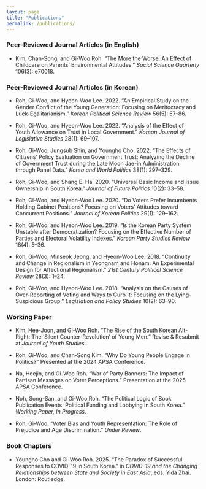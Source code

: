 ```yaml
---
layout: page
title: "Publications"
permalink: /publications/
---
```


### Peer-Reviewed Journal Articles (in English)

- Kim, Chan-Song, and Gi-Woo Roh. “The More the Worse: An Effect of Childcare on Parents’ Environmental Attitudes.” *Social Science Quarterly* 106(3): e70018.

### Peer-Reviewed Journal Articles (in Korean)

- Roh, Gi-Woo, and Hyeon-Woo Lee. 2022. “An Empirical Study on the Gender Conflict of the Young Generation: Focusing on Meritocracy and Luck-Egalitarianism.” *Korean Political Science Review* 56(5): 57–86.

- Roh, Gi-Woo, and Hyeon-Woo Lee. 2022. “Analysis of the Effect of Youth Allowance on Trust in Local Government.” *Korean Journal of Legislative Studies* 28(1): 69–107.

- Roh, Gi-Woo, Jungsub Shin, and Youngho Cho. 2022. “The Effects of Citizens’ Policy Evaluation on Government Trust: Analyzing the Decline of Government Trust during the Late Moon Jae-in Administration through Panel Data.” *Korea and World Politics* 38(1): 297–329.

- Roh, Gi-Woo, and Shang E. Ha. 2020. “Universal Basic Income and Issue Ownership in South Korea.” *Journal of Future Politics* 10(2): 33–58.

- Roh, Gi-Woo, and Hyeon-Woo Lee. 2020. “Do Voters Prefer Incumbents Holding Cabinet Positions? Focusing on Voters’ Attitudes toward Concurrent Positions.” *Journal of Korean Politics* 29(1): 129–162.

- Roh, Gi-Woo, and Hyeon-Woo Lee. 2019. “Is the Korean Party System Unstable after Democratization? Focusing on the Effective Number of Parties and Electoral Volatility Indexes.” *Korean Party Studies Review* 18(4): 5–36.

- Roh, Gi-Woo, Minseok Jeong, and Hyeon-Woo Lee. 2018. “Continuity and Change in Regionalism in Yeongnam and Honam: An Experimental Design for Affectional Regionalism.” *21st Century Political Science Review* 28(3): 1–24.

- Roh, Gi-Woo, and Hyeon-Woo Lee. 2018. “Analysis on the Causes of Over-Reporting of Voting and Ways to Curb It: Focusing on the Lying-Suspicious Group.” *Legislation and Policy Studies* 10(2): 63–90.

### Working Paper

- Kim, Hee-Joon, and Gi-Woo Roh. “The Rise of the South Korean Alt-Right: The ‘Silent Counter-Revolution’ of Young Men.” Revise & Resubmit at *Journal of Youth Studies*.

- Roh, Gi-Woo, and Chan-Song Kim. “Why Do Young People Engage in Politics?” Presented at the 2024 APSA Conference.

- Na, Heejin, and Gi-Woo Roh. “War of Party Banners: The Impact of Partisan Messages on Voter Perceptions.” Presentation at the 2025 APSA Conference.

- Noh, Song-San, and Gi-Woo Roh. “The Political Logic of Book Publication Events: Political Funding and Lobbying in South Korea.” *Working Paper, In Progress*.

- Roh, Gi-Woo. “Voter Bias and Youth Representation: The Role of Prejudice and Age Discrimination.” *Under Review*.

### Book Chapters

- Youngho Cho and Gi-Woo Roh. 2025. “The Paradox of Successful Responses to COVID-19 in South Korea.” in *COVID-19 and the Changing Relationships between State and Society in East Asia*, eds. Yida Zhai. London: Routledge.

